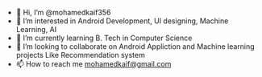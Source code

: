 - 👋 Hi, I’m @mohamedkaif356
- 👀 I’m interested in Android Development, UI designing, Machine Learning, AI
- 🌱 I’m currently learning B. Tech in Computer Science
- 💞️ I’m looking to collaborate on Android Appliction and Machine learning projects Like Recommendation system
- 📫 How to reach me mohamedkaif@gmail.com

<!---
mohamedkaif356/mohamedkaif356 is a ✨ special ✨ repository because its `README.md` (this file) appears on your GitHub profile.
You can click the Preview link to take a look at your changes.
--->
